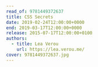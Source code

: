 ```yaml
---
read_of: 9781449372637
title: CSS Secrets
date: 2019-02-24T12:00:00+0000
end: 2019-03-17T12:00:00+0000
release: 2015-07-17T12:00:00+0100
authors:
  - title: Lea Verou
    url: https://lea.verou.me/
cover: 9781449372637.jpg
---
```

